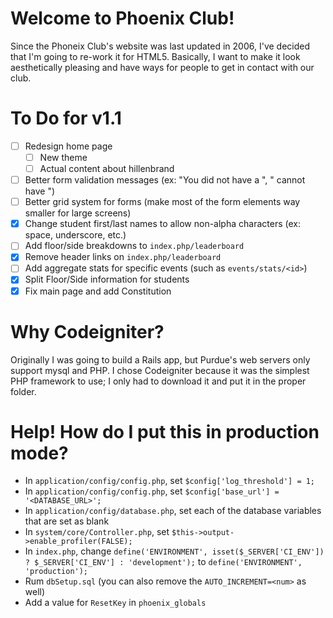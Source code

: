 # Welcome to Phoenix Club!
Since the Phoneix Club's website was last updated in 2006, I've decided that I'm going to re-work it for HTML5. Basically, I want to make it look aesthetically pleasing and have ways for people to get in contact with our club.

# To Do for v1.1
- [ ] Redesign home page
	- [ ] New theme
	- [ ] Actual content about hillenbrand
- [ ] Better form validation messages (ex: "You did not have a <field>", "<Field> cannot have <this>")
- [ ] Better grid system for forms (make most of the form elements way smaller for large screens)
- [X] Change student first/last names to allow non-alpha characters (ex: space, underscore, etc.)
- [ ] Add floor/side breakdowns to `index.php/leaderboard`
- [X] Remove header links on `index.php/leaderboard`
- [ ] Add aggregate stats for specific events (such as `events/stats/<id>`)
- [X] Split Floor/Side information for students
- [X] Fix main page and add Constitution

# Why Codeigniter?
Originally I was going to build a Rails app, but Purdue's web servers only support mysql and PHP. I chose Codeigniter because it was the simplest PHP framework to use; I only had to download it and put it in the proper folder.

# Help! How do I put this in production mode?
- In `application/config/config.php`, set `$config['log_threshold'] = 1;`
- In `application/config/config.php`, set `$config['base_url'] = '<DATABASE_URL>';`
- In `application/config/database.php`, set each of the database variables that are set as blank
- In `system/core/Controller.php`, set `$this->output->enable_profiler(FALSE);`
- In `index.php`, change `define('ENVIRONMENT', isset($_SERVER['CI_ENV']) ? $_SERVER['CI_ENV'] : 'development');` to `define('ENVIRONMENT', 'production');`
- Rum `dbSetup.sql` (you can also remove the `AUTO_INCREMENT=<num>` as well)
- Add a value for `ResetKey` in `phoenix_globals`